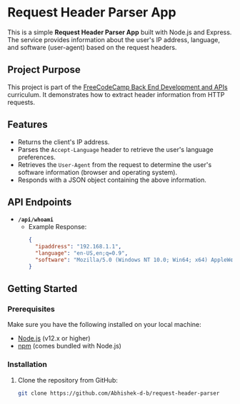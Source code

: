 # Request Header Parser App

This is a simple **Request Header Parser App** built with Node.js and Express. The service provides information about the user's IP address, language, and software (user-agent) based on the request headers.

## Project Purpose

This project is part of the [FreeCodeCamp Back End Development and APIs](https://www.freecodecamp.org/learn/back-end-development-and-apis/) curriculum. It demonstrates how to extract header information from HTTP requests.

## Features

- Returns the client's IP address.
- Parses the `Accept-Language` header to retrieve the user's language preferences.
- Retrieves the `User-Agent` from the request to determine the user's software information (browser and operating system).
- Responds with a JSON object containing the above information.

## API Endpoints

- **`/api/whoami`**
  - Example Response:
    ```json
    {
      "ipaddress": "192.168.1.1",
      "language": "en-US,en;q=0.9",
      "software": "Mozilla/5.0 (Windows NT 10.0; Win64; x64) AppleWebKit/537.36 (KHTML, like Gecko) Chrome/91.0.4472.124 Safari/537.36"
    }
    ```

## Getting Started

### Prerequisites

Make sure you have the following installed on your local machine:

- [Node.js](https://nodejs.org/) (v12.x or higher)
- [npm](https://www.npmjs.com/) (comes bundled with Node.js)

### Installation

1. Clone the repository from GitHub:

   ```bash
   git clone https://github.com/Abhishek-d-b/request-header-parser
   ```
